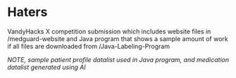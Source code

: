 # Haters
VandyHacks X competition submission which includes website files in /medguard-website and Java program
that shows a sample amount of work if all files are downloaded from /Java-Labeling-Program

*NOTE, sample patient profile datalist used in Java program, and medication datalist 
generated using AI*

